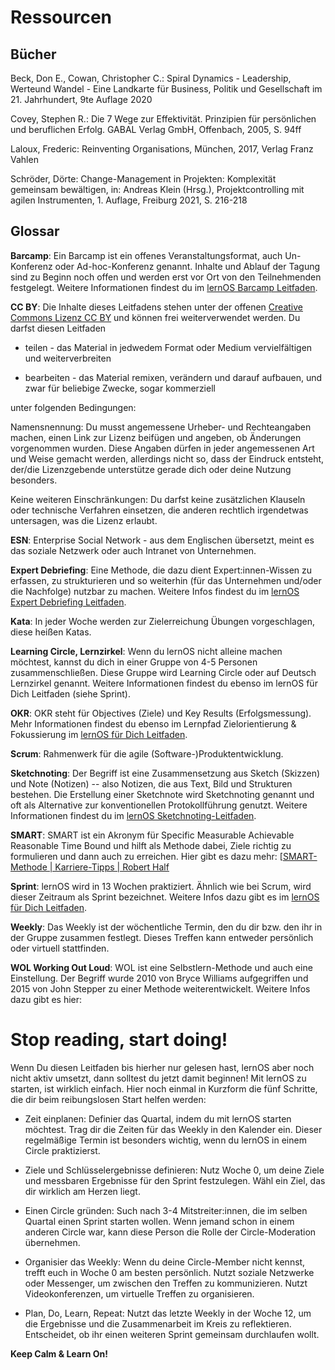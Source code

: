 # Ressourcen

## Bücher

Beck, Don E., Cowan, Christopher C.: Spiral Dynamics - Leadership, Werteund Wandel - Eine Landkarte für Business, Politik und Gesellschaft im 21. Jahrhundert, 9te Auflage 2020

Covey, Stephen R.: Die 7 Wege zur Effektivität. Prinzipien für persönlichen und beruflichen Erfolg. GABAL Verlag GmbH, Offenbach, 2005, S. 94ff

Laloux, Frederic: Reinventing Organisations, München, 2017, Verlag Franz Vahlen

Schröder, Dörte: Change-Management in Projekten: Komplexität gemeinsam bewältigen, in: Andreas Klein (Hrsg.), Projektcontrolling mit agilen Instrumenten, 1. Auflage, Freiburg 2021, S. 216-218

## Glossar

**Barcamp**: Ein Barcamp ist ein offenes Veranstaltungsformat, auch Un-Konferenz oder Ad-hoc-Konferenz genannt. Inhalte und Ablauf der Tagung sind zu Beginn noch offen und werden erst vor Ort von den Teilnehmenden festgelegt. Weitere Informationen findest du im [lernOS Barcamp Leitfaden](https://barcamp.lernos.org/de/).

**CC BY**: Die Inhalte dieses Leitfadens stehen unter der offenen [Creative Commons Lizenz CC BY](https://creativecommons.org/licenses/by/4.0/deed.de) und können frei weiterverwendet werden. Du darfst diesen Leitfaden

- teilen - das Material in jedwedem Format oder Medium vervielfältigen und weiterverbreiten

- bearbeiten - das Material remixen, verändern und darauf aufbauen, und zwar für beliebige Zwecke, sogar kommerziell

unter folgenden Bedingungen:

Namensnennung: Du musst angemessene Urheber- und Rechteangaben machen, einen Link zur Lizenz beifügen und angeben, ob Änderungen vorgenommen wurden. Diese Angaben dürfen in jeder angemessenen Art und Weise gemacht werden, allerdings nicht so, dass der Eindruck entsteht, der/die Lizenzgebende unterstütze gerade dich oder deine Nutzung besonders.

Keine weiteren Einschränkungen: Du darfst keine zusätzlichen Klauseln oder technische Verfahren einsetzen, die anderen rechtlich irgendetwas untersagen, was die Lizenz erlaubt.

**ESN**: Enterprise Social Network - aus dem Englischen übersetzt, meint es das soziale Netzwerk oder auch Intranet von Unternehmen.

**Expert Debriefing**: Eine Methode, die dazu dient
Expert:innen-Wissen zu erfassen, zu strukturieren und so weiterhin (für
das Unternehmen und/oder die Nachfolge) nutzbar zu machen. Weitere Infos findest du im [lernOS Expert Debriefing Leitfaden](https://expert-debriefing.lernos.org/de/).

**Kata**: In jeder Woche werden zur Zielerreichung Übungen vorgeschlagen, diese heißen Katas.

**Learning Circle, Lernzirkel**: Wenn du lernOS nicht alleine machen möchtest, kannst du dich in einer Gruppe von 4-5 Personen zusammenschließen. Diese Gruppe wird Learning Circle oder auf Deutsch Lernzirkel genannt. Weitere Informationen findest du ebenso im lernOS für Dich Leitfaden (siehe Sprint).

**OKR**: OKR steht für Objectives (Ziele) und Key Results (Erfolgsmessung). Mehr Informationen findest du ebenso im Lernpfad Zielorientierung & Fokussierung im [lernOS für Dich Leitfaden](https://4you.lernos.org/de/).

**Scrum**: Rahmenwerk für die agile (Software-)Produktentwicklung.

**Sketchnoting**: Der Begriff ist eine Zusammensetzung aus Sketch (Skizzen) und Note (Notizen) -- also Notizen, die aus Text, Bild und Strukturen bestehen. Die Erstellung einer Sketchnote wird Sketchnoting genannt und oft als Alternative zur konventionellen Protokollführung genutzt. Weitere Informationen findest du im [lernOS Sketchnoting-Leitfaden](https://cogneon.github.io/lernos-sketchnoting/de/0100_Vorwort/).

**SMART**: SMART ist ein Akronym für Specific Measurable Achievable Reasonable Time Bound und hilft als Methode dabei, Ziele richtig zu formulieren und dann auch zu erreichen. Hier gibt es dazu mehr: [[SMART-Methode | Karriere-Tipps | Robert Half](https://www.roberthalf.de/unsere-zusammenarbeit/news-info-center/karriere-tipps/karriereentwicklung/smart-methode)

**Sprint**: lernOS wird in 13 Wochen praktiziert. Ähnlich wie bei Scrum, wird dieser Zeitraum als Sprint bezeichnet. Weitere Infos dazu gibt es im [lernOS für Dich Leitfaden](https://4you.lernos.org/de/).

**Weekly**: Das Weekly ist der wöchentliche Termin, den du dir bzw. den ihr in der Gruppe zusammen festlegt. Dieses Treffen kann entweder persönlich oder virtuell stattfinden.

**WOL Working Out Loud**: WOL ist eine Selbstlern-Methode und auch eine Einstellung. Der Begriff wurde 2010 von Bryce Williams aufgegriffen und 2015 von John Stepper zu einer Methode weiterentwickelt. Weitere Infos dazu gibt es hier:

# Stop reading, start doing!

Wenn Du diesen Leitfaden bis hierher nur gelesen hast, lernOS aber noch nicht aktiv umsetzt, dann solltest du jetzt damit beginnen! Mit lernOS zu starten, ist wirklich einfach. Hier noch einmal in Kurzform die fünf Schritte, die dir beim reibungslosen Start helfen werden:

- Zeit einplanen: Definier das Quartal, indem du mit lernOS starten möchtest. Trag dir die Zeiten für das Weekly in den Kalender ein. Dieser regelmäßige Termin ist besonders wichtig, wenn du lernOS in einem Circle praktizierst.

- Ziele und Schlüsselergebnisse definieren: Nutz Woche 0, um deine Ziele und messbaren Ergebnisse für den Sprint festzulegen. Wähl ein Ziel, das dir wirklich am Herzen liegt.

- Einen Circle gründen: Such nach 3-4 Mitstreiter:innen, die im selben Quartal einen Sprint starten wollen. Wenn jemand schon in einem anderen Circle war, kann diese Person die Rolle der Circle-Moderation übernehmen.

- Organisier das Weekly: Wenn du deine Circle-Member nicht kennst, trefft euch in Woche 0 am besten persönlich. Nutzt soziale Netzwerke oder Messenger, um zwischen den Treffen zu kommunizieren. Nutzt Videokonferenzen, um virtuelle Treffen zu organisieren.

- Plan, Do, Learn, Repeat: Nutzt das letzte Weekly in der Woche 12, um die Ergebnisse und die Zusammenarbeit im Kreis zu reflektieren. Entscheidet, ob ihr einen weiteren Sprint gemeinsam durchlaufen wollt.

**Keep Calm & Learn On!**
